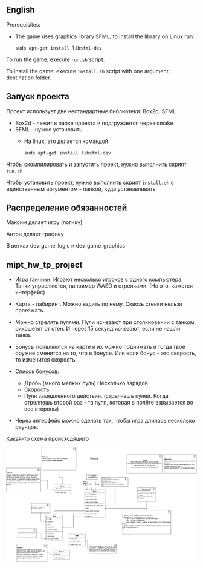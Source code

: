 ## English

Prerequisites:
- The game uses graphics library SFML, to install the library on Linux run:
  ```
  sudo apt-get install libsfml-dev
  ```
To run the game, execute `run.sh` script.

To install the game, execute `install.sh` script with one argument: destination folder.

## Запуск проекта

Проект использует две нестандартные библиотеки: Box2d, SFML  
- Box2d - лежит в папке проекта и подгружается через cmake  
- SFML - нужно установить  
  + На linux, это делается командой  

        sudo apt-get install libsfml-dev

Чтобы скомпилировать и запустить проект, нужно выполнить скрипт `run.sh`

Чтобы установить проект, нужно выполнить скрипт `install.sh` с единственным аргументом - папкой, куда устанавливать

## Распределение обязанностей

Максим делает игру (логику)

Антон делает графику

В ветках dev_game_logic и dev_game_graphics

## mipt_hw_tp_project

- Игра танчики. Играют несколько игроков с одного компьютера. Танки управляются, например WASD и стрелками. (Но это, кажется интерфейс)
- Карта - лабиринт. Можно ездить по нему. Сквозь стенки нельзя проезжать.
- Можно стрелять пулями. Пули исчезают при столкновении с танком, рикошетят от стен. И через 15 секунд исчезают, если не нашли танка.
- Бонусы появляются на карте и их можно поднимать и тогда твоё оружие сменится на то, что в бонусе. Или если бонус - это скорость, то изменится скорость.
- Список бонусов:
  - Дробь (много мелких пуль) Несколько зарядов
  - Скорость
  - Пуля замедленного действия. (стреляешь пулей. Когда стреляешь второй раз - та пуля, которая в полёте взрывается во все стороны)



- Через интерфейс можно сделать так, чтобы игра длилась несколько раундов. 

Какая-то схема происходящего

![UML_diagram](doc/UML.png)
